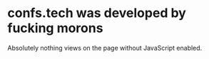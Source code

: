 # confs.tech was developed by fucking morons

Absolutely nothing views on the page without JavaScript enabled.
